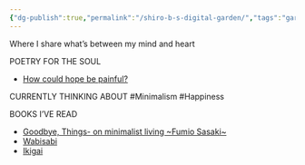 ```yaml
---
{"dg-publish":true,"permalink":"/shiro-b-s-digital-garden/","tags":"gardenEntry"}
---
```



Where I share what’s between my mind and heart 

POETRY FOR THE SOUL
- [How could hope be painful?](How%20could%20hope%20be%20painful?.md)


CURRENTLY THINKING ABOUT 
#Minimalism 
#Happiness 

BOOKS I’VE READ
- [Goodbye, Things- on minimalist living ~Fumio Sasaki~](Goodbye,%20Things-%20on%20minimalist%20living%20~Fumio%20Sasaki~.md)
- [Wabisabi](Wabisabi.md)
- [Ikigai](Ikigai.md)
